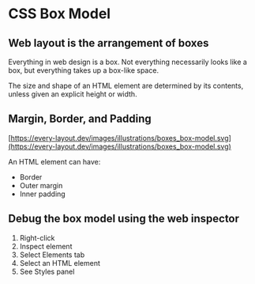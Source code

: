 # CSS Box Model

## Web layout is the arrangement of boxes

Everything in web design is a box. Not everything necessarily looks like a box, but everything takes up a box-like space.

The size and shape of an HTML element are determined by its contents, unless given an explicit height or width.

## Margin, Border, and Padding

[https://every-layout.dev/images/illustrations/boxes_box-model.svg](https://every-layout.dev/images/illustrations/boxes_box-model.svg)

An HTML element can have:

- Border
- Outer margin
- Inner padding

## Debug the box model using the web inspector

1. Right-click
2. Inspect element
3. Select Elements tab
4. Select an HTML element
5. See Styles panel
